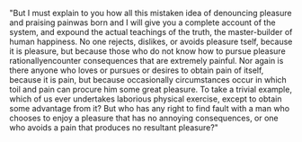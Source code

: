 "But I must explain to you how all this mistaken idea of denouncing pleasure and praising painwas
born and I will give you a complete account of the system, and expound the actual teachings of 
the truth, the master-builder of human happiness. No one rejects, dislikes, or avoids
pleasure tself, because it is pleasure, but because those who do
not know how to pursue pleasure
rationallyencounter consequences that are extremely painful. Nor again is there anyone who
loves or pursues or desires to obtain pain of itself, because it is pain, but because
occasionally circumstances occur in which toil and pain can procure him some great pleasure.
To take a trivial example, which of us ever undertakes laborious physical exercise, except
to obtain some advantage from it? But who has any right to find fault with a man who chooses
to enjoy a pleasure that has no annoying consequences, or one who avoids a pain that produces
no resultant pleasure?"